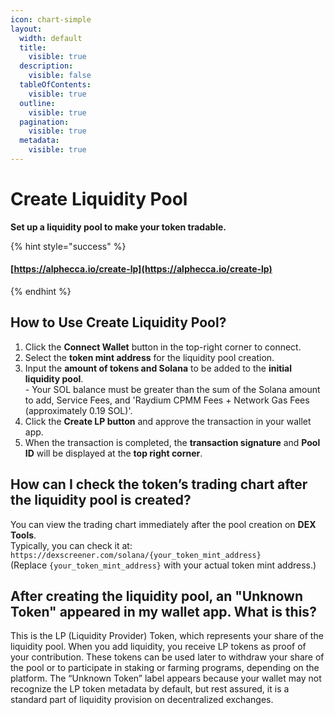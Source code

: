 ```yaml
---
icon: chart-simple
layout:
  width: default
  title:
    visible: true
  description:
    visible: false
  tableOfContents:
    visible: true
  outline:
    visible: true
  pagination:
    visible: true
  metadata:
    visible: true
---
```


# Create Liquidity Pool

**Set up a liquidity pool to make your token tradable.**

{% hint style="success" %}
#### [https://alphecca.io/create-lp](https://alphecca.io/create-lp)
{% endhint %}

## How to Use Create Liquidity Pool?&#x20;

1. Click the **Connect Wallet** button in the top-right corner to connect.
2. Select the **token mint address** for the liquidity pool creation.
3. Input the **amount of tokens and Solana** to be added to the **initial liquidity pool**.\
   \- Your SOL balance must be greater than the sum of the Solana amount to add, Service Fees, and 'Raydium CPMM Fees + Network Gas Fees (approximately 0.19 SOL)'.
4. Click the **Create LP button** and approve the transaction in your wallet app.
5. When the transaction is completed, the **transaction signature** and **Pool ID** will be displayed at the **top right corner**.

## How can I check the token’s trading chart after the liquidity pool is created?

You can view the trading chart immediately after the pool creation on **DEX Tools**.\
Typically, you can check it at:\
`https://dexscreener.com/solana/{your_token_mint_address}`\
(Replace `{your_token_mint_address}` with your actual token mint address.)

## After creating the liquidity pool, an "Unknown Token" appeared in my wallet app. What is this?

This is the LP (Liquidity Provider) Token, which represents your share of the liquidity pool. When you add liquidity, you receive LP tokens as proof of your contribution. These tokens can be used later to withdraw your share of the pool or to participate in staking or farming programs, depending on the platform. The “Unknown Token” label appears because your wallet may not recognize the LP token metadata by default, but rest assured, it is a standard part of liquidity provision on decentralized exchanges.
